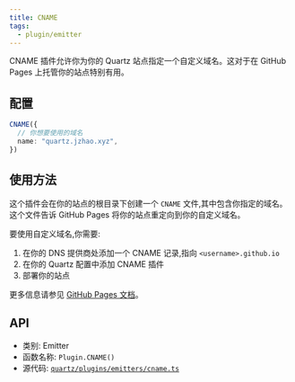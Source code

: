 ```yaml
---
title: CNAME
tags:
  - plugin/emitter
---
```


CNAME 插件允许你为你的 Quartz 站点指定一个自定义域名。这对于在 GitHub Pages 上托管你的站点特别有用。

## 配置

```ts
CNAME({
  // 你想要使用的域名
  name: "quartz.jzhao.xyz",
})
```

## 使用方法

这个插件会在你的站点的根目录下创建一个 `CNAME` 文件,其中包含你指定的域名。这个文件告诉 GitHub Pages 将你的站点重定向到你的自定义域名。

要使用自定义域名,你需要:

1. 在你的 DNS 提供商处添加一个 CNAME 记录,指向 `<username>.github.io`
2. 在你的 Quartz 配置中添加 CNAME 插件
3. 部署你的站点

更多信息请参见 [GitHub Pages 文档](https://docs.github.com/en/pages/configuring-a-custom-domain-for-your-github-pages-site)。

## API

- 类别: Emitter
- 函数名称: `Plugin.CNAME()`
- 源代码: [`quartz/plugins/emitters/cname.ts`](https://github.com/jackyzha0/quartz/blob/v4/quartz/plugins/emitters/cname.ts)
